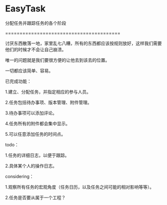 EasyTask
========

分配任务并跟踪任务的各个阶段

========================================

讨厌东西散落一地，家里乱七八糟，所有的东西都应该按规则放好，这样我们需要他们的时候才不会让自己崩溃。

唯一的问题就是我们要很方便的让他去到该去的位置。

一切都应该简单、容易。

已完成功能：

1.建立、分配任务，并指定相应的参与人员。

2.任务包括待办事项、版本管理、附件管理。

3.待办事项可以添加评论。

4.任务所有的附件都会集中显示。

5.可以任意添加任务的时间点。

todo：

1.任务的详细日志，以便于跟踪。

2.具体某个人的操作日志。

considering：

1.观察所有任务的宏观角度（任务日历，以及任务之间可能的相对影响等等）。

2.任务是否要从属于一个工程？

